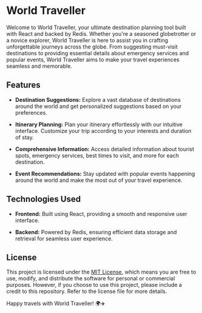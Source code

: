 # World Traveller

Welcome to World Traveller, your ultimate destination planning tool built with React and backed by Redis. Whether you're a seasoned globetrotter or a novice explorer, World Traveller is here to assist you in crafting unforgettable journeys across the globe. From suggesting must-visit destinations to providing essential details about emergency services and popular events, World Traveller aims to make your travel experiences seamless and memorable.

## Features

- **Destination Suggestions:** Explore a vast database of destinations around the world and get personalized suggestions based on your preferences.

- **Itinerary Planning:** Plan your itinerary effortlessly with our intuitive interface. Customize your trip according to your interests and duration of stay.

- **Comprehensive Information:** Access detailed information about tourist spots, emergency services, best times to visit, and more for each destination.

- **Event Recommendations:** Stay updated with popular events happening around the world and make the most out of your travel experience.

## Technologies Used

- **Frontend:** Built using React, providing a smooth and responsive user interface.

- **Backend:** Powered by Redis, ensuring efficient data storage and retrieval for seamless user experience.

## License

This project is licensed under the [MIT License](LICENSE), which means you are free to use, modify, and distribute the software for personal or commercial purposes. However, if you choose to use this project, please include a credit to this repository. Refer to the license file for more details.


Happy travels with World Traveller! 🌍✈️